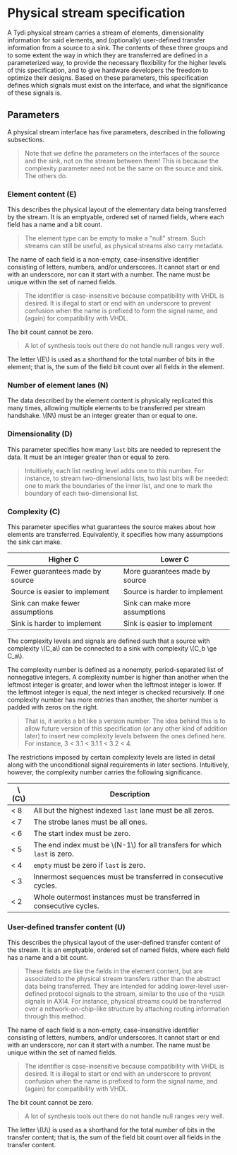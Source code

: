 Physical stream specification
=============================

A Tydi physical stream carries a stream of elements, dimensionality information
for said elements, and (optionally) user-defined transfer information from a
source to a sink. The contents of these three groups and to some extent the way
in which they are transferred are defined in a parameterized way, to provide
the necessary flexibility for the higher levels of this specification, and to
give hardware developers the freedom to optimize their designs. Based on these
parameters, this specification defines which signals must exist on the
interface, and what the significance of these signals is.

Parameters
----------

A physical stream interface has five parameters, described in the following
subsections.

> Note that we define the parameters on the interfaces of the source and the
> sink, not on the stream between them! This is because the complexity
> parameter need not be the same on the source and sink. The others do.

### Element content (E)

This describes the physical layout of the elementary data being transferred by
the stream. It is an emptyable, ordered set of named fields, where each field
has a name and a bit count.

> The element type can be empty to make a "null" stream. Such streams can still
> be useful, as physical streams also carry metadata.

The name of each field is a non-empty, case-insensitive identifier consisting
of letters, numbers, and/or underscores. It cannot start or end with an
underscore, nor can it start with a number. The name must be unique within the
set of named fields.

> The identifier is case-insensitive because compatibility with VHDL is
> desired. It is illegal to start or end with an underscore to prevent
> confusion when the name is prefixed to form the signal name, and (again) for
> compatibility with VHDL.

The bit count cannot be zero.

> A lot of synthesis tools out there do not handle null ranges very well.

The letter \\(E\\) is used as a shorthand for the total number of bits in the
element; that is, the sum of the field bit count over all fields in the
element.

### Number of element lanes (N)

The data described by the element content is physically replicated this many
times, allowing multiple elements to be transferred per stream handshake.
\\(N\\) must be an integer greater than or equal to one.

### Dimensionality (D)

This parameter specifies how many `last` bits are needed to represent the data.
It must be an integer greater than or equal to zero.

> Intuitively, each list nesting level adds one to this number. For instance,
> to stream two-dimensional lists, two last bits will be needed: one to mark
> the boundaries of the inner list, and one to mark the boundary of each
> two-dimensional list.

### Complexity (C)

This parameter specifies what guarantees the source makes about how elements
are transferred. Equivalently, it specifies how many assumptions the sink can
make.

| Higher C                        | Lower C                        |
|---------------------------------|--------------------------------|
| Fewer guarantees made by source | More guarantees made by source |
| Source is easier to implement   | Source is harder to implement  |
| Sink can make fewer assumptions | Sink can make more assumptions |
| Sink is harder to implement     | Sink is easier to implement    |

The complexity levels and signals are defined such that a source with
complexity \\(C_a\\) can be connected to a sink with complexity
\\(C_b \ge C_a\\).

The complexity number is defined as a nonempty, period-separated list of
nonnegative integers. A complexity number is higher than another when the
leftmost integer is greater, and lower when the leftmost integer is lower. If
the leftmost integer is equal, the next integer is checked recursively. If one
complexity number has more entries than another, the shorter number is padded
with zeros on the right.

> That is, it works a bit like a version number. The idea behind this is to
> allow future version of this specification (or any other kind of addition
> later) to insert new complexity levels between the ones defined here. For
> instance, 3 < 3.1 < 3.1.1 < 3.2 < 4.

The restrictions imposed by certain complexity levels are listed in detail
along with the unconditional signal requirements in later sections.
Intuitively, however, the complexity number carries the following significance.

| \\(C\\) | Description                                                                 |
|---------|-----------------------------------------------------------------------------|
| < 8     | All but the highest indexed `last` lane must be all zeros.                  |
| < 7     | The strobe lanes must be all ones.                                          |
| < 6     | The start index must be zero.                                               |
| < 5     | The end index must be \\(N-1\\) for all transfers for which `last` is zero. |
| < 4     | `empty` must be zero if `last` is zero.                                     |
| < 3     | Innermost sequences must be transferred in consecutive cycles.              |
| < 2     | Whole outermost instances must be transferred in consecutive cycles.        |

### User-defined transfer content (U)

This describes the physical layout of the user-defined transfer content of the
stream. It is an emptyable, ordered set of named fields, where each field has a
name and a bit count.

> These fields are like the fields in the element content, but are associated
> to the physical stream transfers rather than the abstract data being
> transferred. They are intended for adding lower-level user-defined protocol
> signals to the stream, similar to the use of the `*USER` signals in AXI4.
> For instance, physical streams could be transferred over a
> network-on-chip-like structure by attaching routing information through this
> method.

The name of each field is a non-empty, case-insensitive identifier consisting
of letters, numbers, and/or underscores. It cannot start or end with an
underscore, nor can it start with a number. The name must be unique within the
set of named fields.

> The identifier is case-insensitive because compatibility with VHDL is
> desired. It is illegal to start or end with an underscore to prevent
> confusion when the name is prefixed to form the signal name, and (again) for
> compatibility with VHDL.

The bit count cannot be zero.

> A lot of synthesis tools out there do not handle null ranges very well.

The letter \\(U\\) is used as a shorthand for the total number of bits in the
transfer content; that is, the sum of the field bit count over all fields in
the transfer content.

